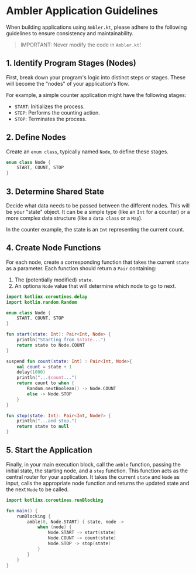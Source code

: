 # Ambler Application Guidelines

When building applications using `Ambler.kt`, please adhere to the following guidelines to ensure consistency and maintainability.

> IMPORTANT: Never modify the code in `Ambler.kt`!

## 1. Identify Program Stages (Nodes)

First, break down your program's logic into distinct steps or stages. These will become the "nodes" of your application's flow.

For example, a simple counter application might have the following stages:
- `START`: Initializes the process.
- `STEP`: Performs the counting action.
- `STOP`: Terminates the process.

## 2. Define Nodes

Create an `enum class`, typically named `Node`, to define these stages.

```kotlin
enum class Node {
    START, COUNT, STOP
}
```

## 3. Determine Shared State

Decide what data needs to be passed between the different nodes. This will be your "state" object. It can be a simple type (like an `Int` for a counter) or a more complex data structure (like a `data class` or a `Map`).

In the counter example, the state is an `Int` representing the current count.

## 4. Create Node Functions

For each node, create a corresponding function that takes the current `state` as a parameter. Each function should return a `Pair` containing:
1. The (potentially modified) `state`.
2. An optiona `Node` value that will determine which node to go to next. 

```kotlin
import kotlinx.coroutines.delay
import kotlin.random.Random

enum class Node {
    START, COUNT, STOP
}

fun start(state: Int): Pair<Int, Node> {
    println("Starting from $state...")
    return state to Node.COUNT
}

suspend fun count(state: Int) : Pair<Int, Node>{
    val count = state + 1
    delay(1000)
    println("...$count...")
    return count to when {
        Random.nextBoolean() -> Node.COUNT
        else -> Node.STOP
    }
}

fun stop(state: Int): Pair<Int, Node?> {
    println("...and stop.")
    return state to null
}
```

## 5. Start the Application
 
Finally, in your main execution block, call the `amble` function, passing the initial state, the starting node, and a `step` function. This function acts as the central router for your application. It takes the current `state` and `Node` as input, calls the appropriate node function and returns the updated state and the next `Node` to be called.

```kotlin
import kotlinx.coroutines.runBlocking

fun main() {
    runBlocking {
        amble(0, Node.START) { state, node ->
            when (node) {
                Node.START -> start(state)
                Node.COUNT -> count(state)
                Node.STOP -> stop(state)
            }
        }
    }
}
```
